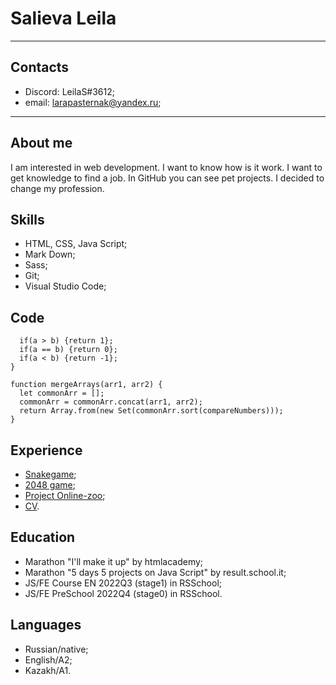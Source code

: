 # Salieva Leila
--------------------------------------------------------------------
## Contacts
- Discord: LeilaS#3612;
- email: larapasternak@yandex.ru;
--------------------------------------------------------------------
## About me
I am interested in web development. I want to know how is it work. I want to get knowledge to find a job. In GitHub you can see pet projects. I decided to change my profession. 
## Skills
- HTML, CSS, Java Script;
- Mark Down;
- Sass;
- Git;
- Visual Studio Code;
## Code
```function compareNumbers(a,b) {
  if(a > b) {return 1};
  if(a == b) {return 0};
  if(a < b) {return -1};
}

function mergeArrays(arr1, arr2) {
  let commonArr = [];
  commonArr = commonArr.concat(arr1, arr2);
  return Array.from(new Set(commonArr.sort(compareNumbers)));
}
```
## Experience
- [Snakegame](https://github.com/LeilaS-88/Snake_game);
- [2048 game](https://github.com/LeilaS-88/2048_project);
- [Project Online-zoo](https://leilas-88.github.io/online-zoo/pages/main/);
- [CV](https://leilas-88.github.io/rsschool-cv_stage0-ru/).
## Education
- Marathon "I'll make it up" by htmlacademy;
- Marathon "5 days 5 projects on Java Script" by result.school.it;
- JS/FE Course EN 2022Q3 (stage1) in RSSchool;
- JS/FE PreSchool 2022Q4 (stage0) in RSSchool.
## Languages
- Russian/native;
- English/A2;
- Kazakh/A1.

